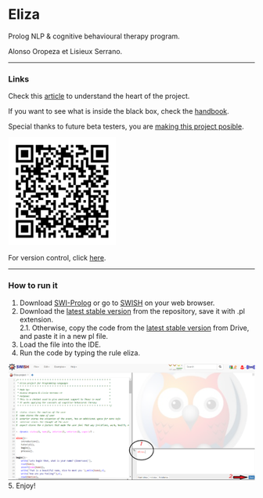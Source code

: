 # Eliza
Prolog NLP & cognitive behavioural therapy program.


Alonso Oropeza et Lisieux Serrano.


---
### Links
Check this [article](https://a01207648.medium.com/elizas-emotional-support-in-times-of-covid-prolog-implementation-20a06601c6d8) to understand the heart of the project. 


If you want to see what is inside the black box, check the [handbook](https://docs.google.com/document/d/1WVpbfVb5ezepsdpwlL0w93YCk4Lmy-G8l5KOliERiO8/edit?usp=sharing).


Special thanks to future beta testers, you are [making this project posible](https://blm40341o41.typeform.com/to/VWwB1ZQ6).

<img src="typeform.png" alt="qr_code" width="220"/>


For version control, click [here](https://github.com/AlonsoOropeza/Eliza/releases). 

---

### How to run it

1. Download [SWI-Prolog](https://www.swi-prolog.org/download/stable) or go to [SWISH](https://swish.swi-prolog.org/) on your web browser.
2. Download the [latest stable version](https://github.com/AlonsoOropeza/Eliza/releases) from the repository, save it with .pl extension.  
2.1. Otherwise, copy the code from the [latest stable version](https://drive.google.com/drive/folders/1vofNHv89TOOc2rSNBihmJt7lDVo3FpAk?usp=sharing) from Drive, and paste it in a new pl file.
3. Load the file into the IDE.
4. Run the code by typing the rule eliza.  
<img src="tutorial.png" alt="tutorial"/>
5. Enjoy!
